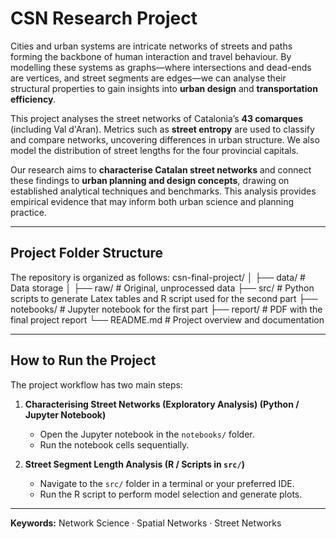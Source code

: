 # CSN Research Project

Cities and urban systems are intricate networks of streets and paths forming the backbone of human interaction and travel behaviour. By modelling these systems as graphs—where intersections and dead-ends are vertices, and street segments are edges—we can analyse their structural properties to gain insights into **urban design** and **transportation efficiency**.

This project analyses the street networks of Catalonia’s **43 comarques** (including Val d'Aran). Metrics such as **street entropy** are used to classify and compare networks, uncovering differences in urban structure. We also model the distribution of street lengths for the four provincial capitals.

Our research aims to **characterise Catalan street networks** and connect these findings to **urban planning and design concepts**, drawing on established analytical techniques and benchmarks. This analysis provides empirical evidence that may inform both urban science and planning practice.

---

## Project Folder Structure

The repository is organized as follows:
csn-final-project/
│
├── data/ # Data storage
│ ├── raw/ # Original, unprocessed data
├── src/ # Python scripts to generate Latex tables and R script used for the second part 
├── notebooks/ # Jupyter notebook for the first part
├── report/ # PDF with the final project report
└── README.md # Project overview and documentation

---

## How to Run the Project

The project workflow has two main steps:

1. **Characterising Street Networks (Exploratory Analysis) (Python / Jupyter Notebook)**  
   - Open the Jupyter notebook in the `notebooks/` folder.  
   - Run the notebook cells sequentially.

2. **Street Segment Length Analysis (R / Scripts in `src/`)**  
   - Navigate to the `src/` folder in a terminal or your preferred IDE.  
   - Run the R script to perform model selection and generate plots.  

---

**Keywords:** Network Science · Spatial Networks · Street Networks
